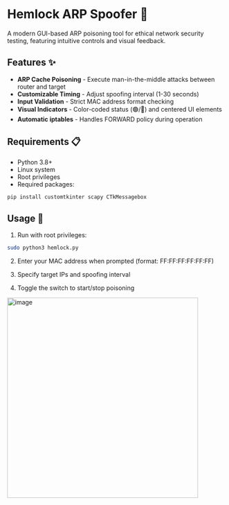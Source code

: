 # Hemlock ARP Spoofer 🐍

A modern GUI-based ARP poisoning tool for ethical network security testing, featuring intuitive controls and visual feedback.

## Features ✨

- **ARP Cache Poisoning** - Execute man-in-the-middle attacks between router and target
- **Customizable Timing** - Adjust spoofing interval (1-30 seconds)
- **Input Validation** - Strict MAC address format checking
- **Visual Indicators** - Color-coded status (🟢/🔴) and centered UI elements
- **Automatic iptables** - Handles FORWARD policy during operation

## Requirements 📋

- Python 3.8+
- Linux system
- Root privileges
- Required packages:
```bash
pip install customtkinter scapy CTkMessagebox
```
## Usage 🚀
1. Run with root privileges:

```bash
sudo python3 hemlock.py
```
2. Enter your MAC address when prompted (format: FF:FF:FF:FF:FF:FF)

3. Specify target IPs and spoofing interval

4. Toggle the switch to start/stop poisoning

<img width="441" height="462" alt="image" src="https://github.com/user-attachments/assets/d59b4542-fe9d-490e-b54f-28ce3efcc96d" />
